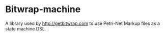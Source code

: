 # Bitwrap-machine

A library used by http://getbitwrap.com to use Petri-Net Markup files as a state machine DSL.
